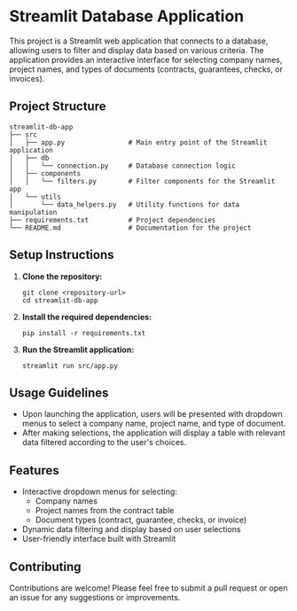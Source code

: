 # Streamlit Database Application

This project is a Streamlit web application that connects to a database, allowing users to filter and display data based on various criteria. The application provides an interactive interface for selecting company names, project names, and types of documents (contracts, guarantees, checks, or invoices).

## Project Structure

```
streamlit-db-app
├── src
│   ├── app.py                # Main entry point of the Streamlit application
│   ├── db
│   │   └── connection.py     # Database connection logic
│   ├── components
│   │   └── filters.py        # Filter components for the Streamlit app
│   └── utils
│       └── data_helpers.py   # Utility functions for data manipulation
├── requirements.txt          # Project dependencies
└── README.md                 # Documentation for the project
```

## Setup Instructions

1. **Clone the repository:**
   ```
   git clone <repository-url>
   cd streamlit-db-app
   ```

2. **Install the required dependencies:**
   ```
   pip install -r requirements.txt
   ```

3. **Run the Streamlit application:**
   ```
   streamlit run src/app.py
   ```

## Usage Guidelines

- Upon launching the application, users will be presented with dropdown menus to select a company name, project name, and type of document.
- After making selections, the application will display a table with relevant data filtered according to the user's choices.

## Features

- Interactive dropdown menus for selecting:
  - Company names
  - Project names from the contract table
  - Document types (contract, guarantee, checks, or invoice)
- Dynamic data filtering and display based on user selections
- User-friendly interface built with Streamlit

## Contributing

Contributions are welcome! Please feel free to submit a pull request or open an issue for any suggestions or improvements.